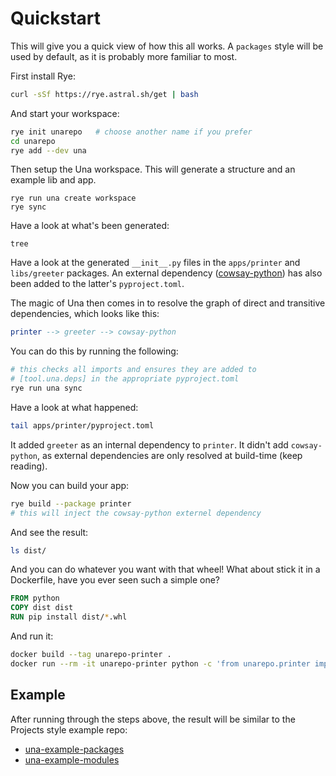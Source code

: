 # Quickstart
This will give you a quick view of how this all works.
A `packages` style will be used by default, as it is probably more familiar to most.

First install Rye:
```bash
curl -sSf https://rye.astral.sh/get | bash
```

And start your workspace:
```bash
rye init unarepo   # choose another name if you prefer
cd unarepo
rye add --dev una
```

Then setup the Una workspace. This will generate a structure and an example lib and app.
```
rye run una create workspace
rye sync
```

Have a look at what's been generated:
```
tree
```

Have a look at the generated `__init__.py` files in the `apps/printer` and `libs/greeter` packages.
An external dependency ([cowsay-python](https://pypi.org/project/cowsay-python/)) has also been added to the latter's `pyproject.toml`.

The magic of Una then comes in to resolve the graph of direct and transitive dependencies, which looks like this:
```elm
printer --> greeter --> cowsay-python
```

You can do this by running the following:
```bash
# this checks all imports and ensures they are added to
# [tool.una.deps] in the appropriate pyproject.toml
rye run una sync
```

Have a look at what happened:
```bash
tail apps/printer/pyproject.toml
```

It added `greeter` as an internal dependency to `printer`.
It didn't add `cowsay-python`, as external dependencies are only resolved at build-time (keep reading).

Now you can build your app:
```bash
rye build --package printer
# this will inject the cowsay-python externel dependency
```

And see the result:
```bash
ls dist/
```

And you can do whatever you want with that wheel!
What about stick it in a Dockerfile, have you ever seen such a simple one?
```Dockerfile
FROM python
COPY dist dist
RUN pip install dist/*.whl
```

And run it:
```bash
docker build --tag unarepo-printer .
docker run --rm -it unarepo-printer python -c 'from unarepo.printer import run; run()'
```

## Example
After running through the steps above, the result will be similar to the Projects style example repo:

- [una-example-packages](https://github.com/carderne/una-example-packages)
- [una-example-modules](https://github.com/carderne/una-example-modules)
